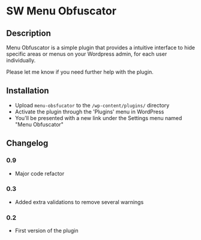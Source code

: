 SW Menu Obfuscator
============

## Description 

Menu Obfuscator is a simple plugin that provides a intuitive interface to hide specific areas or menus on your Wordpress admin, for each user individually.

Please let me know if you need further help with the plugin.

## Installation

* Upload `menu-obsfucator` to the `/wp-content/plugins/` directory
* Activate the plugin through the 'Plugins' menu in WordPress
* You'll be presented with a new link under the Settings menu named "Menu Obfuscator"

## Changelog 

### 0.9
* Major code refactor 
### 0.3 
* Added extra validations to remove several warnings
### 0.2
* First version of the plugin